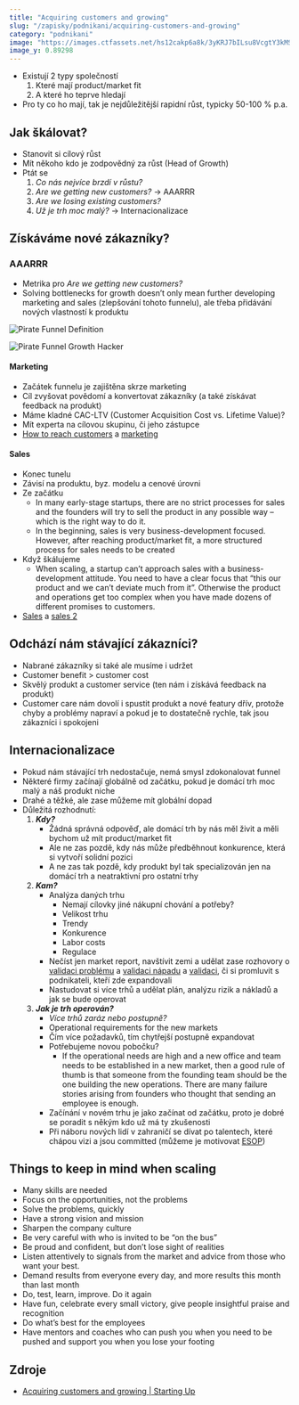 ```yaml
---
title: "Acquiring customers and growing"
slug: "/zapisky/podnikani/acquiring-customers-and-growing"
category: "podnikani"
image: "https://images.ctfassets.net/hs12cakp6a8k/3yKRJ7bILsu8VcgtY3kMSg/b4e0563b18115deb80aa71d0c15925c6/chapter_9.svg"
image_y: 0.89298
---
```


- Existují 2 typy společností
	1. Které mají product/market fit
	2. A které ho teprve hledají
- Pro ty co ho mají, tak je nejdůležitější rapidní růst, typicky 50-100 % p.a. 


## Jak škálovat?
- Stanovit si cílový růst
- Mít někoho kdo je zodpovědný za růst (Head of Growth)
- Ptát se
	1. *Co nás nejvíce brzdí v růstu?*
	2. *Are we getting new customers?* → AAARRR
	3. *Are we losing existing customers?*
	4. *Už je trh moc malý?* → Internacionalizace

## Získáváme nové zákazníky?
### AAARRR
- Metrika pro *Are we getting new customers?*
- Solving bottlenecks for growth doesn’t only mean further developing marketing and sales (zlepšování tohoto funnelu), ale třeba přidávání nových vlastností k produktu

![Pirate Funnel Definition](../../@Assets/Podnikání/Acquiring_customers_and_growing/Pirate_Funnel.jpg)

![Pirate Funnel Growth Hacker](../../@Assets/Podnikání/Acquiring_customers_and_growing/Pirate_Funnel_Hacker.png)

#### Marketing
- Začátek funnelu je zajištěna skrze marketing
- Cíl zvyšovat povědomí a konvertovat zákazníky (a také získávat feedback na produkt)
- Máme kladné CAC-LTV (Customer Acquisition Cost vs. Lifetime Value)?
- Mít experta na cílovou skupinu, či jeho zástupce
- [How to reach customers](Reach_customers.md) a [marketing](Brand,%20marketing,%20sales/Marketing.md)

#### Sales
- Konec tunelu
- Závisí na produktu, byz. modelu a cenové úrovni
- Ze začátku
	- In many early-stage startups, there are no strict processes for sales and the founders will try to sell the product in any possible way – which is the right way to do it. 
	- In the beginning, sales is very business-development focused. However, after reaching product/market fit, a more structured process for sales needs to be created
- Když škálujeme
	- When scaling, a startup can’t approach sales with a business-development attitude. You need to have a clear focus that “this our product and we can’t deviate much from it”. Otherwise the product and operations get too complex when you have made dozens of different promises to customers.
- [Sales](Brand,%20marketing,%20sales/Sales.md) a [sales 2](Reach_customers.md)

## Odchází nám stávající zákazníci?
- Nabrané zákazníky si také ale musíme i udržet
- Customer benefit > customer cost
- Skvělý produkt a customer service (ten nám i získává feedback na produkt)
- Customer care nám dovolí i spustit produkt a nové featury dřív, protože chyby a problémy napraví a pokud je to dostatečně rychle, tak jsou zákazníci i spokojeni

## Internacionalizace
- Pokud nám stávající trh nedostačuje, nemá smysl zdokonalovat funnel
- Některé firmy začínají globálně od začátku, pokud je domácí trh moc malý a náš produkt niche
- Drahé a těžké, ale zase můžeme mít globální dopad
- Důležitá rozhodnutí:
	1. ***Kdy?***
		- Žádná správná odpověď, ale domácí trh by nás měl živit a měli bychom už mít product/market fit
		- Ale ne zas pozdě, kdy nás může předběhnout konkurence, která si vytvoří solidní pozici
		- A ne zas tak pozdě, kdy produkt byl tak specializován jen na domácí trh a neatraktivní pro ostatní trhy
	2. ***Kam?***
		- Analýza daných trhu
			- Nemají cílovky jiné nákupní chování a potřeby?
			- Velikost trhu
			- Trendy
			- Konkurence
			- Labor costs
			- Regulace
		- Nečíst jen market report, navštívit zemi a udělat zase rozhovory o [validaci problému](0.3_Problém.md) a [validaci nápadu](../../@Assets/Podnikání/validace/Validace_nápadu.docx) a [validaci](Podnikání/6_Validace.md), či si promluvit s podnikateli, kteří zde expandovali
		- Nastudovat si více trhů a udělat plán, analýzu rizik a nákladů a jak se bude operovat
	3. ***Jak je trh operován?***
		- *Více trhů zaráz nebo postupně?*
		- Operational requirements for the new markets
		- Čím více požadavků, tím chytřejší postupně expandovat
		- Potřebujeme novou pobočku?
			- If the operational needs are high and a new office and team needs to be established in a new market, then a good rule of thumb is that someone from the founding team should be the one building the new operations. There are many failure stories arising from founders who thought that sending an employee is enough.
		- Začínání v novém trhu je jako začínat od začátku, proto je dobré se poradit s někým kdo už má ty zkušenosti
		- Při náboru nových lidí v zahraničí se dívat po talentech, které chápou vizi a jsou committed (můžeme je motivovat [ESOP](Zakládání_společnosti.md##Option_pool))

## Things to keep in mind when scaling
- Many skills are needed
- Focus on the opportunities, not the problems
- Solve the problems, quickly
- Have a strong vision and mission
- Sharpen the company culture
- Be very careful with who is invited to be “on the bus”
- Be proud and confident, but don’t lose sight of realities
- Listen attentively to signals from the market and advice from those who want your best.
- Demand results from everyone every day, and more results this month than last month
- Do, test, learn, improve. Do it again
- Have fun, celebrate every small victory, give people insightful praise and recognition
- Do what’s best for the employees
- Have mentors and coaches who can push you when you need to be pushed and support you when you lose your footing

## Zdroje
- [Acquiring customers and growing | Starting Up](https://courses.minnalearn.com/en/courses/startingup/growth-and-impact/acquiring-customers-and-growing/)